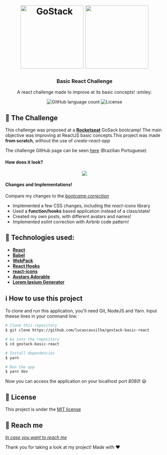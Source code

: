 <h1 align="center">
    <img alt="GoStack" src="https://rocketseat-cdn.s3-sa-east-1.amazonaws.com/bootcamp-header.png" width="200px" />
    <img height= "200" src="https://cdn.worldvectorlogo.com/logos/react.svg"/>
</h1>

<h3 align="center">
  Basic React Challenge
</h3>
<p align="center">
  A react challenge made to improve at its basic concepts! :smiley:
</p>

<p align="center">
  <img alt="GitHub language count" src="https://img.shields.io/github/languages/count/lucascassilha/gostack-basic-node?color=green">

  <img alt="License" src="https://img.shields.io/badge/license-MIT-%2304D361">

</p>

:rocket: The Challenge
------------------
This challenge was proposed at a [**Rocketseat**](https://rocketseat.com.br/) GoSack bootcamp! The main objective was improving at ReactJS basic concepts.This project was made **from scratch**, without the use of *create-react-app*

The challenge GitHub page can be seen [here](https://github.com/Rocketseat/bootcamp-gostack-desafio-04/blob/master/README.md#desafio-04-introdu%C3%A7%C3%A3o-ao-react)
(Brazilian Portuguese)

#### How does it look?


<p align="center">
  <img src="http://i.imgur.com/V5Z78TP.png"/>
</p>



#### Changes and Implementations!
Compare my changes to the [*bootcamp correction*](https://github.com/Rocketseat/bootcamp-gostack-desafio-04)

- Implemented a few CSS changes, including the *react-icons* library
- Used a **function/hooks** based application instead of a class/state!
- Created my own posts, with different avatars and names!
- Implemented *eslint* correction with Airbnb code pattern!

:wrench: Technologies used:
----------------------
- [**React**](https://reactjs.org)
- [**Babel**](https://babeljs.io/)
- [**WebPack**](https://webpack.js.org/)
- [**React Hooks**](https://reactjs.org/docs/hooks-intro.html)
- [**react-icons**](https://react-icons.netlify.com/#/)
- [**Avatars Adorable**](http://avatars.adorable.io/#demo)
- [**Lorem Ipsium Generator**](https://lipsum.com/)

## :information_source: How to use this project
To clone and run this application, you'll need Git, NodeJS and Yarn. Input theese lines in your command line:

```bash
# Clone this repository
$ git clone https://github.com/lucascassilha/gostack-basic-react

# Go into the repository
$ cd gostack-basic-react

# Install dependencies
$ yarn

# Run the app
$ yarn dev
```

Now you can access the application on your localhost port *8080*! :smiley:


## :scroll: License

This project is under the [MIT license](LICENSE)

:speech_balloon: Reach me
----------

[*In case you want to reach me*](https://www.linkedin.com/in/lcassilha/)



Thank you for taking a look at my project! Made with ♥
